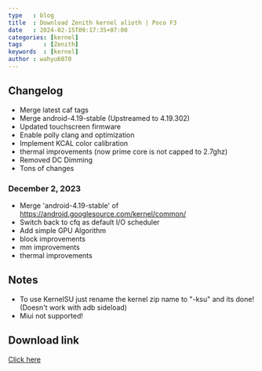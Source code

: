 ```yaml
---
type   : blog
title  : Download Zenith kernel alioth | Poco F3
date   : 2024-02-15T09:17:35+07:00
categories: [kernel]
tags      : [Zenith]
keywords  : [kernel]
author : wahyu6070
---
```


## Changelog

- Merge latest caf tags
- Merge android-4.19-stable (Upstreamed to 4.19.302)
- Updated touchscreen firmware
- Enable polly clang and optimization
- Implement KCAL color calibration
- thermal improvements (now prime core is not capped to 2.7ghz)
- Removed DC Dimming
- Tons of changes

### December 2, 2023
- Merge 'android-4.19-stable' of https://android.googlesource.com/kernel/common/
- Switch back to cfq as default I/O scheduler
- Add simple GPU Algorithm
- block improvements
- mm improvements
- thermal improvements

## Notes
- To use KernelSU just rename the kernel zip name to "-ksu" and its done! (Doesn't work with adb sideload)
- Miui not supported!

## Download link

[Click here](https://www.pling.com/p/1680036/)
